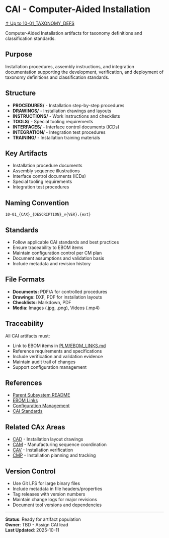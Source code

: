 # CAI - Computer-Aided Installation

[↑ Up to 10-01_TAXONOMY_DEFS](../../../README.md)

Computer-Aided Installation artifacts for taxonomy definitions and classification standards.

## Purpose

Installation procedures, assembly instructions, and integration documentation supporting the development, verification, and deployment of taxonomy definitions and classification standards.

## Structure

- **PROCEDURES/** - Installation step-by-step procedures
- **DRAWINGS/** - Installation drawings and layouts
- **INSTRUCTIONS/** - Work instructions and checklists
- **TOOLS/** - Special tooling requirements
- **INTERFACES/** - Interface control documents (ICDs)
- **INTEGRATION/** - Integration test procedures
- **TRAINING/** - Installation training materials

## Key Artifacts

- Installation procedure documents
- Assembly sequence illustrations
- Interface control documents (ICDs)
- Special tooling requirements
- Integration test procedures

## Naming Convention

```
10-01_{CAX}_{DESCRIPTION}_v{VER}.{ext}
```

## Standards

- Follow applicable CAI standards and best practices
- Ensure traceability to EBOM items
- Maintain configuration control per CM plan
- Document assumptions and validation basis
- Include metadata and revision history

## File Formats

- **Documents:** PDF/A for controlled procedures
- **Drawings:** DXF, PDF for installation layouts
- **Checklists:** Markdown, PDF
- **Media:** Images (.jpg, .png), Videos (.mp4)

## Traceability

All CAI artifacts must:
- Link to EBOM items in [PLM/EBOM_LINKS.md](../EBOM_LINKS.md)
- Reference requirements and specifications
- Include verification and validation evidence
- Maintain audit trail of changes
- Support configuration management

## References

- [Parent Subsystem README](../../../README.md)
- [EBOM Links](../EBOM_LINKS.md)
- [Configuration Management](../../../../../../../../../../../../../00-PROGRAM/CONFIG_MGMT/)
- [CAI Standards](../../../../../../../../../../../../../00-PROGRAM/STANDARDS/CAI/)

## Related CAx Areas

- [CAD](../CAD/) - Installation layout drawings
- [CAM](../CAM/) - Manufacturing sequence coordination
- [CAV](../CAV/) - Installation verification
- [CMP](../CMP/) - Installation planning and tracking

## Version Control

- Use Git LFS for large binary files
- Include metadata in file headers/properties
- Tag releases with version numbers
- Maintain change logs for major revisions
- Document tool versions and dependencies

---

**Status**: Ready for artifact population  
**Owner**: TBD - Assign CAI lead  
**Last Updated**: 2025-10-11
